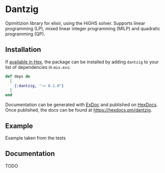 # Dantzig

Opimitizion library for elixir, using the HiGHS solver.
Supports linear programming (LP), mixed linear integer programming (MILP) and quadratic programming (QP). 

## Installation

If [available in Hex](https://hex.pm/docs/publish), the package can be installed
by adding `dantzig` to your list of dependencies in `mix.exs`:

```elixir
def deps do
  [
    {:dantzig, "~> 0.1.0"}
  ]
end
```

Documentation can be generated with [ExDoc](https://github.com/elixir-lang/ex_doc)
and published on [HexDocs](https://hexdocs.pm). Once published, the docs can
be found at <https://hexdocs.pm/dantzig>.

## Example

Example taken from the tests



## Documentation

TODO